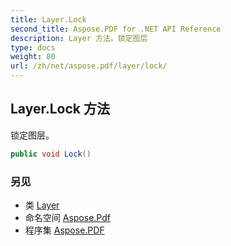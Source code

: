 ```yaml
---
title: Layer.Lock
second_title: Aspose.PDF for .NET API Reference
description: Layer 方法。锁定图层
type: docs
weight: 80
url: /zh/net/aspose.pdf/layer/lock/
---
```

## Layer.Lock 方法

锁定图层。

```csharp
public void Lock()
```

### 另见

* 类 [Layer](../)
* 命名空间 [Aspose.Pdf](../../../aspose.pdf/)
* 程序集 [Aspose.PDF](../../../)